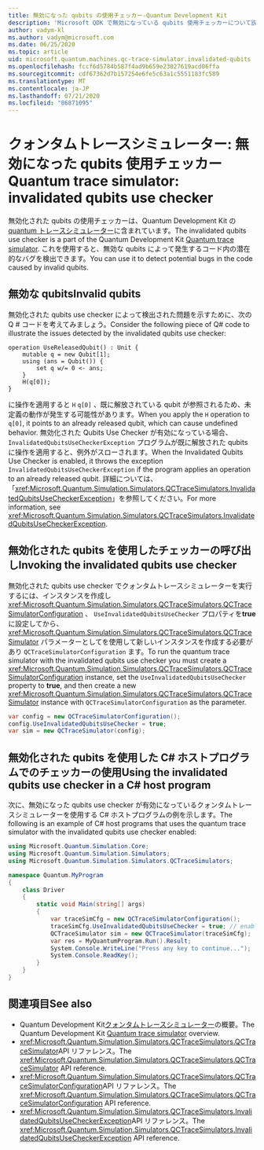 ```yaml
---
title: 無効になった qubits の使用チェッカー-Quantum Development Kit
description: 'Microsoft QDK で無効になっている qubits 使用チェッカーについて説明します。これは、Quantum トレースシミュレーターを使用して、無効な qubits の Q # コードを確認します。'
author: vadym-kl
ms.author: vadym@microsoft.com
ms.date: 06/25/2020
ms.topic: article
uid: microsoft.quantum.machines.qc-trace-simulator.invalidated-qubits
ms.openlocfilehash: fccf6d5784b587f4ad9b659e23027619acd06ffa
ms.sourcegitcommit: cdf67362d7b157254e6fe5c63a1c5551183fc589
ms.translationtype: MT
ms.contentlocale: ja-JP
ms.lasthandoff: 07/21/2020
ms.locfileid: "86871095"
---
```

# <a name="quantum-trace-simulator-invalidated-qubits-use-checker"></a><span data-ttu-id="13300-103">クォンタムトレースシミュレーター: 無効になった qubits 使用チェッカー</span><span class="sxs-lookup"><span data-stu-id="13300-103">Quantum trace simulator: invalidated qubits use checker</span></span>

<span data-ttu-id="13300-104">無効化された qubits の使用チェッカーは、Quantum Development Kit の[quantum トレースシミュレーター](xref:microsoft.quantum.machines.qc-trace-simulator.intro)に含まれています。</span><span class="sxs-lookup"><span data-stu-id="13300-104">The invalidated qubits use checker is a part of the Quantum Development Kit [Quantum trace simulator](xref:microsoft.quantum.machines.qc-trace-simulator.intro).</span></span> <span data-ttu-id="13300-105">これを使用すると、無効な qubits によって発生するコード内の潜在的なバグを検出できます。</span><span class="sxs-lookup"><span data-stu-id="13300-105">You can use it to detect potential bugs in the code caused by invalid qubits.</span></span> 

## <a name="invalid-qubits"></a><span data-ttu-id="13300-106">無効な qubits</span><span class="sxs-lookup"><span data-stu-id="13300-106">Invalid qubits</span></span>

<span data-ttu-id="13300-107">無効化された qubits use checker によって検出された問題を示すために、次の Q # コードを考えてみましょう。</span><span class="sxs-lookup"><span data-stu-id="13300-107">Consider the following piece of Q# code to illustrate the issues detected by the invalidated qubits use checker:</span></span>

```qsharp
operation UseReleasedQubit() : Unit {
    mutable q = new Qubit[1];
    using (ans = Qubit()) {
        set q w/= 0 <- ans;
    }
    H(q[0]);
}
```

<span data-ttu-id="13300-108">に操作を適用すると `H` `q[0]` 、既に解放されている qubit が参照されるため、未定義の動作が発生する可能性があります。</span><span class="sxs-lookup"><span data-stu-id="13300-108">When you apply the `H` operation to `q[0]`, it points to an already released qubit, which can cause undefined behavior.</span></span> <span data-ttu-id="13300-109">無効化された Qubits Use Checker が有効になっている場合、 `InvalidatedQubitsUseCheckerException` プログラムが既に解放された qubits に操作を適用すると、例外がスローされます。</span><span class="sxs-lookup"><span data-stu-id="13300-109">When the Invalidated Qubits Use Checker is enabled, it throws the exception `InvalidatedQubitsUseCheckerException` if the program applies an operation to an already released qubit.</span></span> <span data-ttu-id="13300-110">詳細については、「<xref:Microsoft.Quantum.Simulation.Simulators.QCTraceSimulators.InvalidatedQubitsUseCheckerException>」を参照してください。</span><span class="sxs-lookup"><span data-stu-id="13300-110">For more information, see <xref:Microsoft.Quantum.Simulation.Simulators.QCTraceSimulators.InvalidatedQubitsUseCheckerException>.</span></span>

## <a name="invoking-the-invalidated-qubits-use-checker"></a><span data-ttu-id="13300-111">無効化された qubits を使用したチェッカーの呼び出し</span><span class="sxs-lookup"><span data-stu-id="13300-111">Invoking the invalidated qubits use checker</span></span>

<span data-ttu-id="13300-112">無効化された qubits use checker でクォンタムトレースシミュレーターを実行するには、インスタンスを作成し <xref:Microsoft.Quantum.Simulation.Simulators.QCTraceSimulators.QCTraceSimulatorConfiguration> 、 `UseInvalidatedQubitsUseChecker` プロパティを**true**に設定してから、 <xref:Microsoft.Quantum.Simulation.Simulators.QCTraceSimulators.QCTraceSimulator> パラメーターとしてを使用して新しいインスタンスを作成する必要があり `QCTraceSimulatorConfiguration` ます。</span><span class="sxs-lookup"><span data-stu-id="13300-112">To run the quantum trace simulator with the invalidated qubits use checker you must create a <xref:Microsoft.Quantum.Simulation.Simulators.QCTraceSimulators.QCTraceSimulatorConfiguration> instance, set the `UseInvalidatedQubitsUseChecker` property to **true**, and then create a new <xref:Microsoft.Quantum.Simulation.Simulators.QCTraceSimulators.QCTraceSimulator> instance with `QCTraceSimulatorConfiguration` as the parameter.</span></span> 

```csharp
var config = new QCTraceSimulatorConfiguration();
config.UseInvalidatedQubitsUseChecker = true;
var sim = new QCTraceSimulator(config);
```


## <a name="using-the-invalidated-qubits-use-checker-in-a-c-host-program"></a><span data-ttu-id="13300-113">無効化された qubits を使用した C# ホストプログラムでのチェッカーの使用</span><span class="sxs-lookup"><span data-stu-id="13300-113">Using the invalidated qubits use checker in a C# host program</span></span>

<span data-ttu-id="13300-114">次に、無効になった qubits use checker が有効になっているクォンタムトレースシミュレーターを使用する C# ホストプログラムの例を示します。</span><span class="sxs-lookup"><span data-stu-id="13300-114">The following is an example of C# host programs that uses the quantum trace simulator with the invalidated qubits use checker enabled:</span></span> 

```csharp
using Microsoft.Quantum.Simulation.Core;
using Microsoft.Quantum.Simulation.Simulators;
using Microsoft.Quantum.Simulation.Simulators.QCTraceSimulators;

namespace Quantum.MyProgram
{
    class Driver
    {
        static void Main(string[] args)
        {
            var traceSimCfg = new QCTraceSimulatorConfiguration();
            traceSimCfg.UseInvalidatedQubitsUseChecker = true; // enables UseInvalidatedQubitsUseChecker
            QCTraceSimulator sim = new QCTraceSimulator(traceSimCfg);
            var res = MyQuantumProgram.Run().Result;
            System.Console.WriteLine("Press any key to continue...");
            System.Console.ReadKey();
        }
    }
}
```

## <a name="see-also"></a><span data-ttu-id="13300-115">関連項目</span><span class="sxs-lookup"><span data-stu-id="13300-115">See also</span></span>

- <span data-ttu-id="13300-116">Quantum Development Kit[クォンタムトレースシミュレーター](xref:microsoft.quantum.machines.qc-trace-simulator.intro)の概要。</span><span class="sxs-lookup"><span data-stu-id="13300-116">The Quantum Development Kit [Quantum trace simulator](xref:microsoft.quantum.machines.qc-trace-simulator.intro) overview.</span></span>
- <span data-ttu-id="13300-117"><xref:Microsoft.Quantum.Simulation.Simulators.QCTraceSimulators.QCTraceSimulator>API リファレンス。</span><span class="sxs-lookup"><span data-stu-id="13300-117">The <xref:Microsoft.Quantum.Simulation.Simulators.QCTraceSimulators.QCTraceSimulator> API reference.</span></span>
- <span data-ttu-id="13300-118"><xref:Microsoft.Quantum.Simulation.Simulators.QCTraceSimulators.QCTraceSimulatorConfiguration>API リファレンス。</span><span class="sxs-lookup"><span data-stu-id="13300-118">The <xref:Microsoft.Quantum.Simulation.Simulators.QCTraceSimulators.QCTraceSimulatorConfiguration> API reference.</span></span>
- <span data-ttu-id="13300-119"><xref:Microsoft.Quantum.Simulation.Simulators.QCTraceSimulators.InvalidatedQubitsUseCheckerException>API リファレンス。</span><span class="sxs-lookup"><span data-stu-id="13300-119">The <xref:Microsoft.Quantum.Simulation.Simulators.QCTraceSimulators.InvalidatedQubitsUseCheckerException> API reference.</span></span>